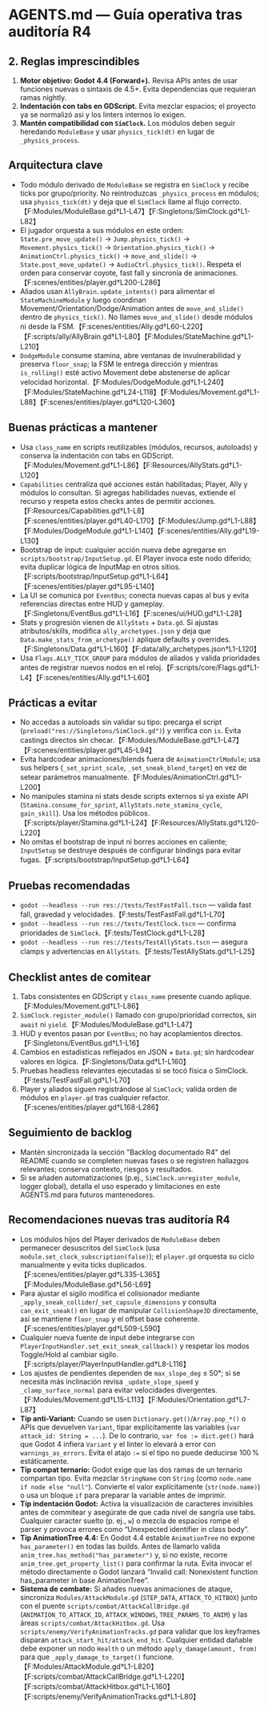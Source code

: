 # AGENTS.md — Guía operativa tras auditoría R4

## 2. Reglas imprescindibles
1. **Motor objetivo: Godot 4.4 (Forward+).** Revisa APIs antes de usar funciones nuevas o sintaxis de 4.5+. Evita dependencias que requieran ramas nightly.
2. **Indentación con tabs en GDScript.** Evita mezclar espacios; el proyecto ya se normalizó así y los linters internos lo exigen.
3. **Mantén compatibilidad con `SimClock`.** Los módulos deben seguir heredando `ModuleBase` y usar `physics_tick(dt)` en lugar de `_physics_process`.

## Arquitectura clave
- Todo módulo derivado de `ModuleBase` se registra en `SimClock` y recibe ticks por grupo/priority. No reintroduzcas `_physics_process` en módulos; usa `physics_tick(dt)` y deja que el `SimClock` llame al flujo correcto.【F:Modules/ModuleBase.gd†L1-L47】【F:Singletons/SimClock.gd†L1-L82】
- El jugador orquesta a sus módulos en este orden: `State.pre_move_update()` → `Jump.physics_tick()` → `Movement.physics_tick()` → `Orientation.physics_tick()` → `AnimationCtrl.physics_tick()` → `move_and_slide()` → `State.post_move_update()` → `AudioCtrl.physics_tick()`. Respeta el orden para conservar coyote, fast fall y sincronía de animaciones.【F:scenes/entities/player.gd†L200-L286】
- Aliados usan `AllyBrain.update_intents()` para alimentar el `StateMachineModule` y luego coordinan Movement/Orientation/Dodge/Animation antes de `move_and_slide()` dentro de `physics_tick()`. No llames `move_and_slide()` desde módulos ni desde la FSM.【F:scenes/entities/Ally.gd†L60-L220】【F:scripts/ally/AllyBrain.gd†L1-L80】【F:Modules/StateMachine.gd†L1-L210】
- `DodgeModule` consume stamina, abre ventanas de invulnerabilidad y preserva `floor_snap`; la FSM le entrega dirección y mientras `is_rolling()` esté activo Movement debe abstenerse de aplicar velocidad horizontal.【F:Modules/DodgeModule.gd†L1-L240】【F:Modules/StateMachine.gd†L24-L118】【F:Modules/Movement.gd†L1-L88】【F:scenes/entities/player.gd†L120-L360】

## Buenas prácticas a mantener
- Usa `class_name` en scripts reutilizables (módulos, recursos, autoloads) y conserva la indentación con tabs en GDScript.【F:Modules/Movement.gd†L1-L86】【F:Resources/AllyStats.gd†L1-L120】
- `Capabilities` centraliza qué acciones están habilitadas; Player, Ally y módulos lo consultan. Si agregas habilidades nuevas, extiende el recurso y respeta estos checks antes de permitir acciones.【F:Resources/Capabilities.gd†L1-L8】【F:scenes/entities/player.gd†L40-L170】【F:Modules/Jump.gd†L1-L88】【F:Modules/DodgeModule.gd†L1-L140】【F:scenes/entities/Ally.gd†L19-L130】
- Bootstrap de input: cualquier acción nueva debe agregarse en `scripts/bootstrap/InputSetup.gd`. El Player invoca este nodo diferido; evita duplicar lógica de InputMap en otros sitios.【F:scripts/bootstrap/InputSetup.gd†L1-L64】【F:scenes/entities/player.gd†L95-L140】
- La UI se comunica por `EventBus`; conecta nuevas capas al bus y evita referencias directas entre HUD y gameplay.【F:Singletons/EventBus.gd†L1-L16】【F:scenes/ui/HUD.gd†L1-L28】
- Stats y progresión vienen de `AllyStats` + `Data.gd`. Si ajustas atributos/skills, modifica `ally_archetypes.json` y deja que `Data.make_stats_from_archetype()` aplique defaults y overrides.【F:Singletons/Data.gd†L1-L160】【F:data/ally_archetypes.json†L1-L120】
- Usa `Flags.ALLY_TICK_GROUP` para módulos de aliados y valida prioridades antes de registrar nuevos nodos en el reloj.【F:scripts/core/Flags.gd†L1-L4】【F:scenes/entities/Ally.gd†L1-L60】

## Prácticas a evitar
- No accedas a autoloads sin validar su tipo: precarga el script (`preload("res://Singletons/SimClock.gd")`) y verifica con `is`. Evita castings directos sin checar.【F:Modules/ModuleBase.gd†L1-L47】【F:scenes/entities/player.gd†L45-L94】
- Evita hardcodear animaciones/blends fuera de `AnimationCtrlModule`; usa sus helpers (`_set_sprint_scale`, `_set_sneak_blend_target`) en vez de setear parámetros manualmente.【F:Modules/AnimationCtrl.gd†L1-L200】
- No manipules stamina ni stats desde scripts externos si ya existe API (`Stamina.consume_for_sprint`, `AllyStats.note_stamina_cycle`, `gain_skill`). Usa los métodos públicos.【F:scripts/player/Stamina.gd†L1-L24】【F:Resources/AllyStats.gd†L120-L220】
- No omitas el bootstrap de input ni borres acciones en caliente; `InputSetup` se destruye después de configurar bindings para evitar fugas.【F:scripts/bootstrap/InputSetup.gd†L1-L64】

## Pruebas recomendadas
- `godot --headless --run res://tests/TestFastFall.tscn` — valida fast fall, gravedad y velocidades.【F:tests/TestFastFall.gd†L1-L70】
- `godot --headless --run res://tests/TestClock.tscn` — confirma prioridades de `SimClock`.【F:tests/TestClock.gd†L1-L28】
- `godot --headless --run res://tests/TestAllyStats.tscn` — asegura clamps y advertencias en `AllyStats`.【F:tests/TestAllyStats.gd†L1-L25】

## Checklist antes de comitear
1. Tabs consistentes en GDScript y `class_name` presente cuando aplique.【F:Modules/Movement.gd†L1-L86】
2. `SimClock.register_module()` llamado con grupo/prioridad correctos, sin `await` ni `yield`.【F:Modules/ModuleBase.gd†L1-L47】
3. HUD y eventos pasan por `EventBus`; no hay acoplamientos directos.【F:Singletons/EventBus.gd†L1-L16】
4. Cambios en estadísticas reflejados en JSON + `Data.gd`; sin hardcodear valores en lógica.【F:Singletons/Data.gd†L1-L160】
5. Pruebas headless relevantes ejecutadas si se tocó física o SimClock.【F:tests/TestFastFall.gd†L1-L70】
6. Player y aliados siguen registrándose al `SimClock`; valida orden de módulos en `player.gd` tras cualquier refactor.【F:scenes/entities/player.gd†L168-L286】

## Seguimiento de backlog
- Mantén sincronizada la sección "Backlog documentado R4" del README cuando se completen nuevas fases o se registren hallazgos relevantes; conserva contexto, riesgos y resultados.
- Si se añaden automatizaciones (p.ej., `SimClock.unregister_module`, logger global), detalla el uso esperado y limitaciones en este AGENTS.md para futuros mantenedores.

## Recomendaciones nuevas tras auditoría R4
- Los módulos hijos del Player derivados de `ModuleBase` deben permanecer desuscritos del `SimClock` (usa `module.set_clock_subscription(false)`); el `player.gd` orquesta su ciclo manualmente y evita ticks duplicados.【F:scenes/entities/player.gd†L335-L365】【F:Modules/ModuleBase.gd†L56-L69】
- Para ajustar el sigilo modifica el colisionador mediante `_apply_sneak_collider`/`_set_capsule_dimensions` y consulta `can_exit_sneak()` en lugar de manipular `CollisionShape3D` directamente, así se mantiene `floor_snap` y el offset base coherente.【F:scenes/entities/player.gd†L509-L590】
- Cualquier nueva fuente de input debe integrarse con `PlayerInputHandler.set_exit_sneak_callback()` y respetar los modos Toggle/Hold al cambiar sigilo.【F:scripts/player/PlayerInputHandler.gd†L8-L116】
- Los ajustes de pendientes dependen de `max_slope_deg` ≤ 50°; si se necesita más inclinación revisa `_update_slope_speed` y `_clamp_surface_normal` para evitar velocidades divergentes.【F:Modules/Movement.gd†L15-L113】【F:Modules/Orientation.gd†L7-L87】
- **Tip anti-Variant:** Cuando se usen `Dictionary.get()`/`Array.pop_*()` o APIs que devuelven `Variant`, tipar explícitamente las variables (`var attack_id: String = ...`). De lo contrario, `var foo := dict.get()` hará que Godot 4 infiera `Variant` y el linter lo elevará a error con `warnings_as_errors`. Evita el atajo `:=` si el tipo no puede deducirse 100 % estáticamente.
- **Tip compat ternario:** Godot exige que las dos ramas de un ternario compartan tipo. Evita mezclar `StringName` con `String` (como `node.name if node else "null"`). Convierte el valor explícitamente (`str(node.name)`) o usa un bloque `if` para preparar la variable antes de imprimir.
- **Tip indentación Godot:** Activa la visualización de caracteres invisibles antes de commitear y asegúrate de que cada nivel de sangría use tabs. Cualquier caracter suelto (p. ej., `w`) o mezcla de espacios rompe el parser y provoca errores como “Unexpected identifier in class body”.
- **Tip AnimationTree 4.4:** En Godot 4.4 estable `AnimationTree` no expone `has_parameter()` en todas las builds. Antes de llamarlo valida `anim_tree.has_method("has_parameter")` y, si no existe, recorre `anim_tree.get_property_list()` para confirmar la ruta. Evita invocar el método directamente o Godot lanzará “Invalid call: Nonexistent function has_parameter in base AnimationTree”.
- **Sistema de combate:** Si añades nuevas animaciones de ataque, sincroniza `Modules/AttackModule.gd` (`STEP_DATA`, `ATTACK_TO_HITBOX`) junto con el puente `scripts/combat/AttackCallBridge.gd` (`ANIMATION_TO_ATTACK_ID`, `ATTACK_WINDOWS`, `TREE_PARAMS_TO_ANIM`) y las áreas `scripts/combat/AttackHitbox.gd`. Usa `scripts/enemy/VerifyAnimationTracks.gd` para validar que los keyframes disparan `attack_start_hit/attack_end_hit`. Cualquier entidad dañable debe exponer un nodo `Health` o un método `apply_damage(amount, from)` para que `_apply_damage_to_target()` funcione.【F:Modules/AttackModule.gd†L1-L820】【F:scripts/combat/AttackCallBridge.gd†L1-L220】【F:scripts/combat/AttackHitbox.gd†L1-L160】【F:scripts/enemy/VerifyAnimationTracks.gd†L1-L80】
